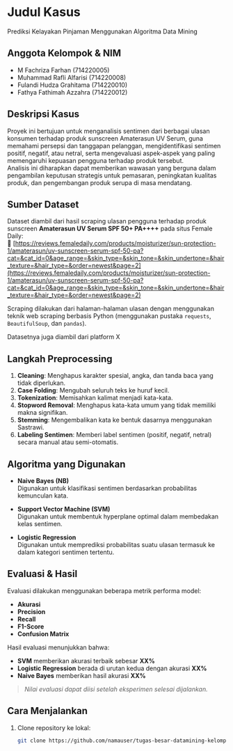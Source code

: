 # Judul Kasus
Prediksi Kelayakan Pinjaman Menggunakan Algoritma Data Mining

## Anggota Kelompok & NIM
- M Fachriza Farhan (714220005)
- Muhammad Rafli Alfarisi (714220008)
- Fulandi Hudza Grahitama (714220010)
- Fathya Fathimah Azzahra (714220012)

## Deskripsi Kasus
Proyek ini bertujuan untuk menganalisis sentimen dari berbagai ulasan konsumen terhadap produk sunscreen Amaterasun UV Serum, guna memahami persepsi dan tanggapan pelanggan, mengidentifikasi sentimen positif, negatif, atau netral, serta mengevaluasi aspek-aspek yang paling memengaruhi kepuasan pengguna terhadap produk tersebut.  
Analisis ini diharapkan dapat memberikan wawasan yang berguna dalam pengambilan keputusan strategis untuk pemasaran, peningkatan kualitas produk, dan pengembangan produk serupa di masa mendatang.

## Sumber Dataset
Dataset diambil dari hasil scraping ulasan pengguna terhadap produk sunscreen **Amaterasun UV Serum SPF 50+ PA++++** pada situs Female Daily:  
🔗 [https://reviews.femaledaily.com/products/moisturizer/sun-protection-1/amaterasun/uv-sunscreen-serum-spf-50-pa?cat=&cat_id=0&age_range=&skin_type=&skin_tone=&skin_undertone=&hair_texture=&hair_type=&order=newest&page=2](https://reviews.femaledaily.com/products/moisturizer/sun-protection-1/amaterasun/uv-sunscreen-serum-spf-50-pa?cat=&cat_id=0&age_range=&skin_type=&skin_tone=&skin_undertone=&hair_texture=&hair_type=&order=newest&page=2)

Scraping dilakukan dari halaman-halaman ulasan dengan menggunakan teknik web scraping berbasis Python (menggunakan pustaka `requests`, `BeautifulSoup`, dan `pandas`).

Datasetnya juga diambil dari platform X

## Langkah Preprocessing
1. **Cleaning**: Menghapus karakter spesial, angka, dan tanda baca yang tidak diperlukan.
2. **Case Folding**: Mengubah seluruh teks ke huruf kecil.
3. **Tokenization**: Memisahkan kalimat menjadi kata-kata.
4. **Stopword Removal**: Menghapus kata-kata umum yang tidak memiliki makna signifikan.
5. **Stemming**: Mengembalikan kata ke bentuk dasarnya menggunakan Sastrawi.
6. **Labeling Sentimen**: Memberi label sentimen (positif, negatif, netral) secara manual atau semi-otomatis.

## Algoritma yang Digunakan
- **Naive Bayes (NB)**  
  Digunakan untuk klasifikasi sentimen berdasarkan probabilitas kemunculan kata.
  
- **Support Vector Machine (SVM)**  
  Digunakan untuk membentuk hyperplane optimal dalam membedakan kelas sentimen.

- **Logistic Regression**  
  Digunakan untuk memprediksi probabilitas suatu ulasan termasuk ke dalam kategori sentimen tertentu.

## Evaluasi & Hasil
Evaluasi dilakukan menggunakan beberapa metrik performa model:
- **Akurasi**
- **Precision**
- **Recall**
- **F1-Score**
- **Confusion Matrix**

Hasil evaluasi menunjukkan bahwa:
- **SVM** memberikan akurasi terbaik sebesar **XX%**  
- **Logistic Regression** berada di urutan kedua dengan akurasi **XX%**  
- **Naive Bayes** memberikan hasil akurasi **XX%**

> *Nilai evaluasi dapat diisi setelah eksperimen selesai dijalankan.*

## Cara Menjalankan
1. Clone repository ke lokal:
   ```bash
   git clone https://github.com/namauser/tugas-besar-datamining-kelompokX
